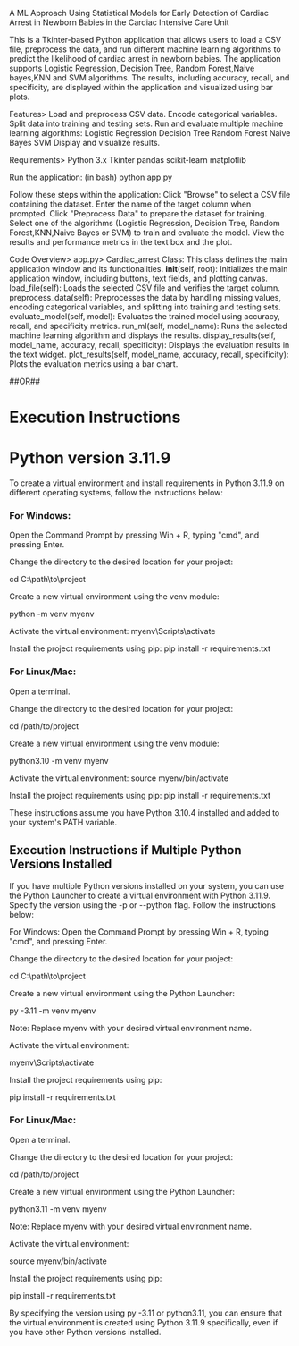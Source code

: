 A ML Approach Using Statistical Models for Early Detection of Cardiac Arrest in Newborn Babies in the Cardiac Intensive Care Unit


This is a Tkinter-based Python application that allows users to load a CSV file, preprocess the data, and run different machine learning algorithms to predict the likelihood of cardiac arrest in newborn babies. The application supports Logistic Regression, Decision Tree, Random Forest,Naive bayes,KNN and SVM algorithms. The results, including accuracy, recall, and specificity, are displayed within the application and visualized using bar plots.

Features>
Load and preprocess CSV data.
Encode categorical variables.
Split data into training and testing sets.
Run and evaluate multiple machine learning algorithms:
Logistic Regression
Decision Tree
Random Forest
Naive Bayes
SVM
Display and visualize results.

Requirements>
Python 3.x
Tkinter
pandas
scikit-learn
matplotlib

Run the application:
(in bash)
python app.py


Follow these steps within the application:
Click "Browse" to select a CSV file containing the dataset.
Enter the name of the target column when prompted.
Click "Preprocess Data" to prepare the dataset for training.
Select one of the algorithms (Logistic Regression, Decision Tree, Random Forest,KNN,Naive Bayes or SVM) to train and evaluate the model.
View the results and performance metrics in the text box and the plot.

Code Overview>
app.py>
Cardiac_arrest Class: This class defines the main application window and its functionalities.
__init__(self, root): Initializes the main application window, including buttons, text fields, and plotting canvas.
load_file(self): Loads the selected CSV file and verifies the target column.
preprocess_data(self): Preprocesses the data by handling missing values, encoding categorical variables, and splitting into training and testing sets.
evaluate_model(self, model): Evaluates the trained model using accuracy, recall, and specificity metrics.
run_ml(self, model_name): Runs the selected machine learning algorithm and displays the results.
display_results(self, model_name, accuracy, recall, specificity): Displays the evaluation results in the text widget.
plot_results(self, model_name, accuracy, recall, specificity): Plots the evaluation metrics using a bar chart.


##OR##


# Execution Instructions

# Python version 3.11.9

To create a virtual environment and install requirements in Python 3.11.9 on different operating systems, follow the instructions below:

### For Windows:

Open the Command Prompt by pressing Win + R, typing "cmd", and pressing Enter.

Change the directory to the desired location for your project:


cd C:\path\to\project

Create a new virtual environment using the venv module:


python -m venv myenv

Activate the virtual environment:
myenv\Scripts\activate


Install the project requirements using pip:
pip install -r requirements.txt

### For Linux/Mac:
Open a terminal.

Change the directory to the desired location for your project:

cd /path/to/project

Create a new virtual environment using the venv module:

python3.10 -m venv myenv


Activate the virtual environment:
source myenv/bin/activate

Install the project requirements using pip:
pip install -r requirements.txt

These instructions assume you have Python 3.10.4 installed and added to your system's PATH variable.

## Execution Instructions if Multiple Python Versions Installed

If you have multiple Python versions installed on your system, you can use the Python Launcher to create a virtual environment with Python 3.11.9. Specify the version using the -p or --python flag. Follow the instructions below:

For Windows:
Open the Command Prompt by pressing Win + R, typing "cmd", and pressing Enter.

Change the directory to the desired location for your project:

cd C:\path\to\project

Create a new virtual environment using the Python Launcher:

py -3.11 -m venv myenv

Note: Replace myenv with your desired virtual environment name.

Activate the virtual environment:


myenv\Scripts\activate


Install the project requirements using pip:

pip install -r requirements.txt


### For Linux/Mac:
Open a terminal.

Change the directory to the desired location for your project:

cd /path/to/project

Create a new virtual environment using the Python Launcher:


python3.11 -m venv myenv


Note: Replace myenv with your desired virtual environment name.

Activate the virtual environment:

source myenv/bin/activate


Install the project requirements using pip:

pip install -r requirements.txt


By specifying the version using py -3.11 or python3.11, you can ensure that the virtual environment is created using Python 3.11.9 specifically, even if you have other Python versions installed.





